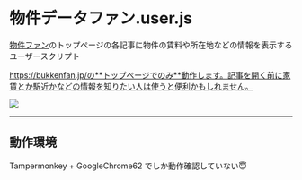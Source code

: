 # 物件データファン.user.js
[物件ファン](https://bukkenfan.jp/)のトップページの各記事に物件の賃料や所在地などの情報を表示するユーザースクリプト

https://bukkenfan.jp/の**トップページでのみ**動作します。記事を開く前に家賃とか駅近かなどの情報を知りたい人は使うと便利かもしれません。

![](https://user-images.githubusercontent.com/7282145/33759434-a2aee7de-dc45-11e7-96d7-f61da1ca847b.png)


***

## 動作環境

Tampermonkey + GoogleChrome62 でしか動作確認していない😇

